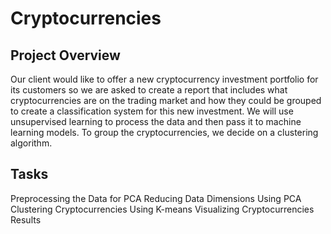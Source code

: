 # Cryptocurrencies
## Project Overview

Our client would like to offer a new cryptocurrency investment portfolio for its customers so we are asked to create a report that includes what cryptocurrencies are on the trading market and how they could be grouped to create a classification system for this new investment. We will use unsupervised learning to process the data and then pass it to machine learning models. To group the cryptocurrencies, we decide on a clustering algorithm.

## Tasks

Preprocessing the Data for PCA
Reducing Data Dimensions Using PCA
Clustering Cryptocurrencies Using K-means
Visualizing Cryptocurrencies Results
